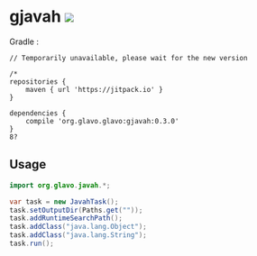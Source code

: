 # gjavah [![](https://jitpack.io/v/org.glavo.glavo/gjavah.svg)](https://jitpack.io/#org.glavo.glavo/gjavah)

Gradle :
```
// Temporarily unavailable, please wait for the new version

/*
repositories {
    maven { url 'https://jitpack.io' }
}

dependencies {
    compile 'org.glavo.glavo:gjavah:0.3.0' 
}
8?
```

## Usage

```java
import org.glavo.javah.*;

var task = new JavahTask();
task.setOutputDir(Paths.get(""));
task.addRuntimeSearchPath();
task.addClass("java.lang.Object");
task.addClass("java.lang.String");
task.run();
```
